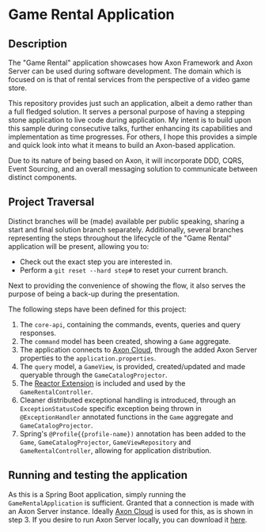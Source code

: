 # Game Rental Application

## Description

The "Game Rental" application showcases how Axon Framework and Axon Server can be used during software development.
The domain which is focused on is that of rental services from the perspective of a video game store. 

This repository provides just such an application, albeit a demo rather than a full fledged solution.
It serves a personal purpose of having a stepping stone application to live code during application.
My intent is to build upon this sample during consecutive talks, further enhancing its capabilities and implementation as time progresses.
For others, I hope this provides a simple and quick look into what it means to build an Axon-based application.
 
Due to its nature of being based on Axon, it will incorporate DDD, CQRS, Event Sourcing, and an overall messaging solution to communicate between distinct components.
 
## Project Traversal

Distinct branches will be (made) available per public speaking, sharing a start and final solution branch separately.
Additionally, several branches representing the steps throughout the lifecycle of the "Game Rental" application will be present, allowing you to:
* Check out the exact step you are interested in.
* Perform a `git reset --hard step#` to reset your current branch.

Next to providing the convenience of showing the flow, it also serves the purpose of being a back-up during the presentation.

The following steps have been defined for this project:

1. The `core-api`, containing the commands, events, queries and query responses.
2. The `command` model has been created, showing a `Game` aggregate.
3. The application connects to [Axon Cloud](https://console.cloud.axoniq.io/), through the added Axon Server properties to the `application.properties`.
4. The `query` model, a `GameView`, is provided, created/updated and made queryable through the `GameCatalogProjector`.
5. The [Reactor Extension](https://github.com/AxonFramework/extension-reactor) is included and used by the `GameRentalController`.
6. Cleaner distributed exceptional handling is introduced, through an `ExceptionStatusCode` specific exception being thrown in `@ExceptionHandler` annotated functions in the `Game` aggregate and `GameCatalogProjector`.
7. Spring's `@Profile{{profile-name})` annotation has been added to the `Game`, `GameCatalogProjector`, `GameViewRepository` and `GameRentalController`, allowing for application distribution.

## Running and testing the application

As this is a Spring Boot application, simply running the `GameRentalApplication` is sufficient.
Granted that a connection is made with an Axon Server instance.
Ideally [Axon Cloud](https://console.cloud.axoniq.io/) is used for this, as is shown in step 3.
If you desire to run Axon Server locally, you can download it [here](http://download.axoniq.io/quickstart/AxonQuickstart.zip).
